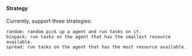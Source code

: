 #### Strategy

Currently, support three strategies:
```
random: random pick up a agent and run tasks on it.
binpack: run tasks on the agent that has the smallest resource available.
spread: run tasks on the agent that has the most resource available.
```
